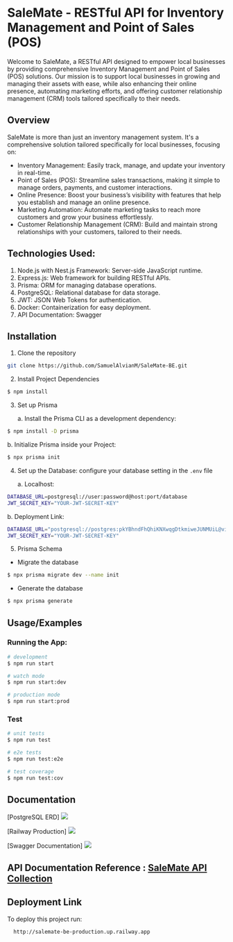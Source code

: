# SaleMate - RESTful API for Inventory Management and Point of Sales (POS)

Welcome to SaleMate, a RESTful API designed to empower local businesses by providing comprehensive Inventory Management and Point of Sales (POS) solutions. Our mission is to support local businesses in growing and managing their assets with ease, while also enhancing their online presence, automating marketing efforts, and offering customer relationship management (CRM) tools tailored specifically to their needs.

## Overview 
SaleMate is more than just an inventory management system. It's a comprehensive solution tailored specifically for local businesses, focusing on:
- Inventory Management: Easily track, manage, and update your inventory in real-time.
- Point of Sales (POS): Streamline sales transactions, making it simple to manage orders, payments, and customer interactions.
- Online Presence: Boost your business’s visibility with features that help you establish and manage an online presence.
- Marketing Automation: Automate marketing tasks to reach more customers and grow your business effortlessly.
- Customer Relationship Management (CRM): Build and maintain strong relationships with your customers, tailored to their needs.

## Technologies Used:
1. Node.js with Nest.js Framework: Server-side JavaScript runtime.
2. Express.js: Web framework for building RESTful APIs.
3. Prisma: ORM for managing database operations.
4. PostgreSQL: Relational database for data storage.
5. JWT: JSON Web Tokens for authentication.
6. Docker: Containerization for easy deployment.
7. API Documentation: Swagger

## Installation
1. Clone the repository
```bash
git clone https://github.com/SamuelAlvianM/SaleMate-BE.git
```
2. Install Project Dependencies
```bash
$ npm install
```

3. Set up Prisma

    a. Install the Prisma CLI as a development dependency:
```bash
$ npm install -D prisma
```

 b. Initialize Prisma inside your Project:
```bash
$ npx prisma init
```

4. Set up the Database: configure your database setting in the `.env` file

    a. Localhost:
```bash
DATABASE_URL=postgresql://user:password@host:port/database
JWT_SECRET_KEY="YOUR-JWT-SECRET-KEY"
```

b. Deployment Link:
```bash
DATABASE_URL="postgresql://postgres:pkYBhndFhQhiKNXwqgDtkmiweJUNMUiL@viaduct.proxy.rlwy.net:27020/railway"
JWT_SECRET_KEY="YOUR-JWT-SECRET-KEY"
```

5. Prisma Schema
 - Migrate the database
```bash
$ npx prisma migrate dev --name init
```
 - Generate the database
 ```bash
 $ npx prisma generate
 ```


## Usage/Examples

### Running the App:

```bash
# development
$ npm run start

# watch mode
$ npm run start:dev

# production mode
$ npm run start:prod
```

### Test
```bash
# unit tests
$ npm run test

# e2e tests
$ npm run test:e2e

# test coverage
$ npm run test:cov
```

## Documentation

[PostgreSQL ERD] <img src="https://github.com/SamuelAlvianM/SaleMate-BE/blob/main/src/assets/SaleMate%20ERD.jpg?raw=true">

[Railway Production] <img src="https://github.com/SamuelAlvianM/SaleMate-BE/blob/main/src/assets/Railway%20Production.jpg?raw=true">

[Swagger Documentation] <img src="https://github.com/SamuelAlvianM/SaleMate-BE/blob/main/src/assets/API%20Documentation.png?raw=true">

## API Documentation Reference : [SaleMate API Collection](http://localhost:3000/api)


## Deployment Link

To deploy this project run:

```bash
  http://salemate-be-production.up.railway.app
```

